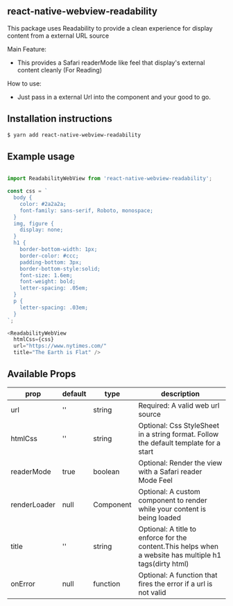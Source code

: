 ## react-native-webview-readability

This package uses Readability to provide a clean experience for display content from a external URL source

Main Feature:

- This provides a Safari readerMode like feel that display's external content cleanly (For Reading)

How to use:

- Just pass in a external Url into the component and your good to go.

## Installation instructions

```bash
$ yarn add react-native-webview-readability
```
## Example usage

```typescript

import ReadabilityWebView from 'react-native-webview-readability';

const css = `
  body {
    color: #2a2a2a;
    font-family: sans-serif, Roboto, monospace;
  }
  img, figure {
    display: none;
  }
  h1 {
    border-bottom-width: 1px;
    border-color: #ccc;
    padding-bottom: 3px;
    border-bottom-style:solid;
    font-size: 1.6em;
    font-weight: bold;
    letter-spacing: .05em;
  }
  p {
    letter-spacing: .03em;
  }
`;

<ReadabilityWebView
  htmlCss={css}
  url="https://www.nytimes.com/"
  title="The Earth is Flat" />
```

## Available Props

| prop              | default                  | type          | description                                                                                             |
| ----------------- | ------------------------ | ------------- | ------------------------------------------------------------------------------------------------------- |
| url               | ''                       | string        | Required: A valid web url source                                                                        |
| htmlCss           | ''                       | string        | Optional: Css StyleSheet in a string format. Follow the default template for a start                    |
| readerMode        | true                     | boolean       | Optional: Render the view with a Safari reader Mode Feel                                                |
| renderLoader      | null                     | Component     | Optional: A custom component to render while your content is being loaded                               |
| title             | ''                       | string        | Optional: A title to enforce for the content.This helps when a website has multiple h1 tags(dirty html) |
| onError           | null                     | function      | Optional: A function that fires the error if a url is not valid                                         |
